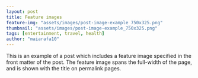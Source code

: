 ```yaml
---
layout: post
title: Feature images
feature-img: "assets/images/post-image-example_750x325.png"
thumbnail: "assets/images/post-image-example_750x325.png"
tags: [entertainment, travel, health]
author: "maiarafa10"
---
```

This is an example of a post which includes a feature image specified in the front matter of the post. The feature image spans the full-width of the page, and is shown with the title on permalink pages.
